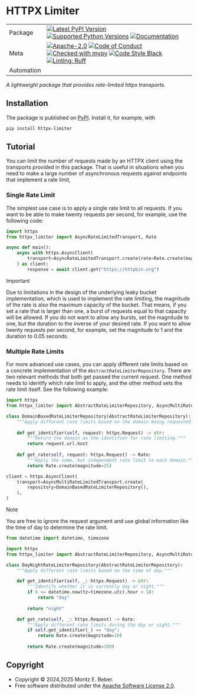 # HTTPX Limiter

| |                                                                                                                                                                                                                                                                                                                                                                                                                                                                                                                                                                                                            |
|---|------------------------------------------------------------------------------------------------------------------------------------------------------------------------------------------------------------------------------------------------------------------------------------------------------------------------------------------------------------------------------------------------------------------------------------------------------------------------------------------------------------------------------------------------------------------------------------------------------------|
| Package | [![Latest PyPI Version](https://img.shields.io/pypi/v/httpx-limiter.svg)](https://pypi.org/project/httpx-limiter/) [![Supported Python Versions](https://img.shields.io/pypi/pyversions/httpx-limiter.svg)](https://pypi.org/project/httpx-limiter/) [![Documentation](https://readthedocs.org/projects/httpx-limiter/badge/?version=latest)](https://httpx-limiter.readthedocs.io/en/latest/?badge=latest)                                                                                                                                                                              |
| Meta | [![Apache-2.0](https://img.shields.io/pypi/l/httpx-limiter.svg)](LICENSE) [![Code of Conduct](https://img.shields.io/badge/Contributor%20Covenant-v2.0%20adopted-ff69b4.svg)](.github/CODE_OF_CONDUCT.md) [![Checked with mypy](https://www.mypy-lang.org/static/mypy_badge.svg)](https://mypy-lang.org/) [![Code Style Black](https://img.shields.io/badge/code%20style-black-000000.svg)](https://github.com/ambv/black) [![Linting: Ruff](https://img.shields.io/endpoint?url=https://raw.githubusercontent.com/charliermarsh/ruff/main/assets/badge/v2.json)](https://github.com/astral-sh/ruff) |
| Automation |                                                                                                                                                                                                                                                                                                                                                                                                                                       |

_A lightweight package that provides rate-limited httpx transports._

## Installation

The package is published on [PyPI](https://pypi.org/project/httpx-limiter/).
Install it, for example, with

```sh
pip install httpx-limiter
```

## Tutorial

You can limit the number of requests made by an HTTPX client using the transports
provided in this package. That is useful in situations when you need to make a large
number of asynchronous requests against endpoints that implement a rate limit,

### Single Rate Limit

The simplest use case is to apply a single rate limit to all requests. If you want to be
able to make twenty requests per second, for example, use the following code:

```python
import httpx
from httpx_limiter import AsyncRateLimitedTransport, Rate

async def main():
    async with httpx.AsyncClient(
        transport=AsyncRateLimitedTransport.create(rate=Rate.create(magnitude=20)),
    ) as client:
        response = await client.get("https://httpbin.org")
```

> [!IMPORTANT]
> Due to limitations in the design of the underlying leaky bucket implementation,
> which is used to implement the rate limiting, the magnitude of the rate is also the
> maximum capacity of the bucket. That means, if you set a rate that is larger than one,
> a burst of requests equal to that capacity will be allowed. If you do not want to
> allow any bursts, set the magnitude to one, but the duration to the inverse of your
> desired rate. If you want to allow twenty requests per second, for example, set the
> magnitude to 1 and the duration to 0.05 seconds.

### Multiple Rate Limits

For more advanced use cases, you can apply different rate limits based on a concrete
implementation of the `AbstractRateLimiterRepository`. There are two relevant methods
that both get passed the current request. One method needs to identify which rate limit
to apply, and the other method sets the rate limit itself. See the following example:

```python
import httpx
from httpx_limiter import AbstractRateLimiterRepository, AsyncMultiRateLimitedTransport, Rate

class DomainBasedRateLimiterRepository(AbstractRateLimiterRepository):
    """Apply different rate limits based on the domain being requested."""
    
    def get_identifier(self, request: httpx.Request) -> str:
        """Return the domain as the identifier for rate limiting."""
        return request.url.host
    
    def get_rate(self, request: httpx.Request) -> Rate:
        """Apply the same, but independent rate limit to each domain."""
        return Rate.create(magnitude=25)

client = httpx.AsyncClient(
    transport=AsyncMultiRateLimitedTransport.create(
        repository=DomainBasedRateLimiterRepository(),
    ),
)
```

> [!NOTE]
> You are free to ignore the request argument and use global information like the time
> of day to determine the rate limit.

```python
from datetime import datetime, timezone

import httpx
from httpx_limiter import AbstractRateLimiterRepository, AsyncMultiRateLimitedTransport, Rate

class DayNightRateLimiterRepository(AbstractRateLimiterRepository):
    """Apply different rate limits based on the time of day."""

    def get_identifier(self, _: httpx.Request) -> str:
        """Identify whether it is currently day or night."""
        if 6 <= datetime.now(tz=timezone.utc).hour < 18:
            return "day"
        
        return "night"

    def get_rate(self, _: httpx.Request) -> Rate:
        """Apply different rate limits during the day or night."""
        if self.get_identifier(_) == "day":
            return Rate.create(magnitude=10)
        
        return Rate.create(magnitude=100)
```

## Copyright

- Copyright © 2024,2025 Moritz E. Beber.
- Free software distributed under the [Apache Software License 2.0](./LICENSE).
